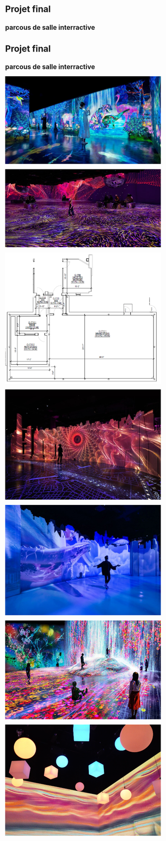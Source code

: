 # Projet final
## parcous de salle interractive

# Projet final
## parcous de salle interractive

![](teamlab-galaxy-sacred-forest-1-1240x698.jpg)

![.](Article-partenaire-PDC_1639079879.jpg)

![.](studios_tim_vue_de_haut.png)

![.](GPDP-2020-Immersive-Space-for-the-Flaneur-19.jpg)

![.](GPDP-2020-Immersive-Space-for-the-Flaneur-9.jpg)

![.](Immersive-Spaces-Banner-2.jpg)

![](lantern.png)

